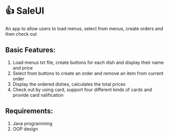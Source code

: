 # :+1: SaleUI
An app to allow users to load menus, select from menus, create orders and then check out 

## Basic Features:
1. Load menus txt file, create buttons for each dish and display their name and price
2. Select from buttons to create an order and remove an item from current order
3. Display the ordered dishes, calculates the total prices
4. Check out by using card, support four different kinds of cards and provide card valification

## Requirements:
1. Java programming
2. OOP design

